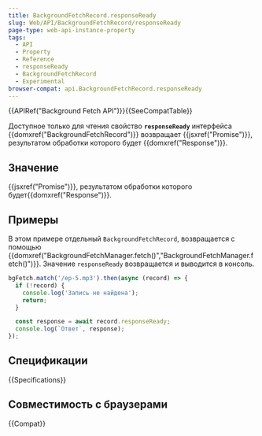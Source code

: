 ```yaml
---
title: BackgroundFetchRecord.responseReady
slug: Web/API/BackgroundFetchRecord/responseReady
page-type: web-api-instance-property
tags:
  - API
  - Property
  - Reference
  - responseReady
  - BackgroundFetchRecord
  - Experimental
browser-compat: api.BackgroundFetchRecord.responseReady
---
```

{{APIRef("Background Fetch API")}}{{SeeCompatTable}}

Доступное только для чтения свойство **`responseReady`** интерфейса {{domxref("BackgroundFetchRecord")}} возвращает {{jsxref("Promise")}}, результатом обработки которого будет {{domxref("Response")}}.

## Значение

{{jsxref("Promise")}}, результатом обработки которого будет{{domxref("Response")}}.

## Примеры

В этом примере отдельный `BackgroundFetchRecord`, возвращается с помощью {{domxref("BackgroundFetchManager.fetch()","BackgroundFetchManager.fetch()")}}. Значение `responseReady` возвращается и выводится в консоль.

```js
bgFetch.match('/ep-5.mp3').then(async (record) => {
  if (!record) {
    console.log('Запись не найдена');
    return;
  }

  const response = await record.responseReady;
  console.log(`Ответ`, response);
});
```

## Спецификации

{{Specifications}}

## Совместимость с браузерами

{{Compat}}
